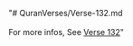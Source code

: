 "# QuranVerses/Verse-132.md <br> <br>For more infos, See [Verse 132](https://www.quranbookk.com/quran/search?q=132)"